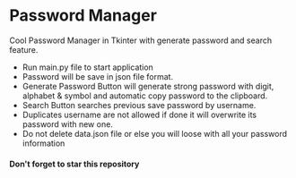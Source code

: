 #  Password Manager
Cool Password Manager in Tkinter with generate password and search feature.

- Run main.py file to start application
- Password will be save in json file format.
- Generate Password Button will generate strong password with digit, alphabet & symbol and automatic copy password to the clipboard.
- Search Button searches previous save password by username.
- Duplicates username are not allowed if done it will overwrite its password with new one.
- Do not delete data.json file or else you will loose with all your password information 

#### Don't forget to star this repository
